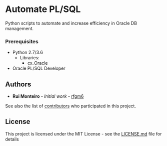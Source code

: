 # Automate PL/SQL
Python scripts to automate and increase efficiency in Oracle DB management.

### Prerequisites

- Python 2.7/3.6
  - Libraries:
    - cx_Oracle
- Oracle PL/SQL Developer

## Authors

* **Rui Monteiro** - *Initial work* - [rfgm6](https://github.com/rfgm6)

See also the list of [contributors](https://github.com/rfgm6/automate_plsql/graphs/contributors) who participated in this project.

## License

This project is licensed under the MIT License - see the [LICENSE.md](LICENSE.md) file for details
